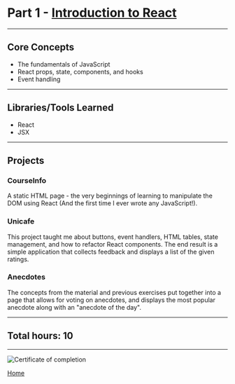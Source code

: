 # Part 1 - [Introduction to React](https://fullstackopen.com/en/part1/)

---

## Core Concepts

- The fundamentals of JavaScript
- React props, state, components, and hooks
- Event handling

---

## Libraries/Tools Learned

- React
- JSX

---

## Projects

### CourseInfo

A static HTML page - the very beginnings of learning to manipulate the DOM using React (And the first time I ever wrote any JavaScript!).

### Unicafe

This project taught me about buttons, event handlers, HTML tables, state management, and how to refactor React components. The end result is a simple application that collects feedback and displays a list of the given ratings.

### Anecdotes

The concepts from the material and previous exercises put together into a page that allows for voting on anecdotes, and displays the most popular anecdote along with an "anecdote of the day".

---

## Total hours: 10

---

![Certificate of completion](https://imgur.com/xfaUVfs.png)

[Home](https://github.com/jcmsmith/FSO)
